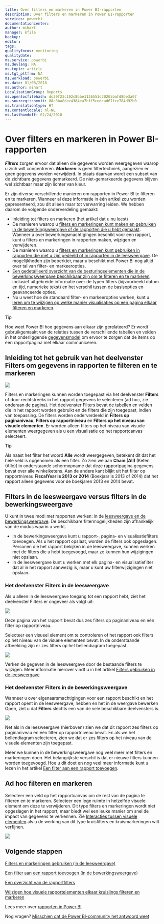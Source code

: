 ```yaml
---
title: Over filters en markeren in Power BI-rapporten
description: Over filters en markeren in Power BI-rapporten
services: powerbi
documentationcenter: 
author: mihart
manager: kfile
backup: 
editor: 
tags: 
qualityfocus: monitoring
qualitydate: 
ms.service: powerbi
ms.devlang: NA
ms.topic: article
ms.tgt_pltfrm: NA
ms.workload: powerbi
ms.date: 01/08/2018
ms.author: mihart
LocalizationGroup: Reports
ms.openlocfilehash: dc39f23c192c8bbe1126551c20205bafd8be3a07
ms.sourcegitcommit: 88c8ba8dee4384ea7bff5cedcad67fce784d92b0
ms.translationtype: HT
ms.contentlocale: nl-NL
ms.lasthandoff: 02/24/2018
---
```

# <a name="about-filters-and-highlighting-in-power-bi-reports"></a>Over filters en markeren in Power BI-rapporten
***Filters*** zorgen ervoor dat alleen die gegevens worden weergegeven waarop u zich wilt concentreren.  ***Markeren*** is geen filtertechniek, aangezien er geen gegevens worden verwijderd. In plaats daarvan wordt een subset van de zichtbare gegevens gemarkeerd. De niet-gemarkeerde gegevens blijven wel zichtbaar maar zijn lichter van kleur.

Er zijn diverse verschillende manieren om rapporten in Power BI te filteren en te markeren. Wanneer al deze informatie in één artikel zou worden gepresenteerd, zou dit alleen maar tot verwarring leiden. We hebben daarom de volgende onderverdeling gemaakt:

* Inleiding tot filters en markeren (het artikel dat u nu leest)
* De manieren waarop u [filters en markeringen kunt maken en gebruiken in de bewerkingsweergave of de rapporten die u hebt gemaakt](power-bi-report-add-filter.md). Wanneer u over bewerkingsmachtigingen beschikt voor een rapport, kunt u filters en markeringen in rapporten maken, wijzigen en verwijderen.
* De manieren waarop u [filters en markeringen kunt gebruiken in rapporten die met u zijn gedeeld of in rapporten in de leesweergave](service-reading-view-and-editing-view.md). De mogelijkheden zijn beperkter, maar u beschikt met Power BI nog altijd over tal van filter- en markeeropties.  
* [Een gedetailleerd overzicht van de besturingselementen die in de bewerkingsweergave beschikbaar zijn om te filteren en te markeren](power-bi-how-to-report-filter.md), inclusief uitgebreide informatie over de typen filters (bijvoorbeeld datum en tijd, numerieke tekst) en het verschil tussen de basisopties en geavanceerde opties.
* Nu u weet hoe de standaard filter- en markeeropties werken, kunt u [leren om te wijzigen op welke manier visualisaties op een pagina elkaar filteren en markeren](service-reports-visual-interactions.md).

> [!TIP]
> Hoe weet Power BI hoe gegevens aan elkaar zijn gerelateerd?  Er wordt gebruikgemaakt van de relaties tussen de verschillende tabellen en velden in het onderliggende [gegevensmodel](https://support.office.com/article/Create-a-Data-Model-in-Excel-87e7a54c-87dc-488e-9410-5c75dbcb0f7b?ui=en-US&rs=en-US&ad=US) om ervoor te zorgen dat de items op een rapportpagina met elkaar communiceren.
> 
> 

## <a name="introduction-to-filters-and-highlighting-in-reports-using-the-filters-pane"></a>Inleiding tot het gebruik van het deelvenster Filters om gegevens in rapporten te filteren en te markeren
![](media/power-bi-reports-filters-and-highlighting/power-bi-add-filter-reading-view.png)

Filters en markeringen kunnen worden toegepast via het deelvenster **Filters** of door rechtstreeks in het rapport gegevens te selecteren (ad hoc, zie onderaan de pagina). Het deelvenster Filters bevat de tabellen en velden die in het rapport worden gebruikt en de filters die zijn toegepast, indien van toepassing. De filters worden onderverdeeld in **Filters op paginaniveau**, **Filters op rapportniveau** en **Filters op het niveau van visuele elementen**.  Er worden alleen filters op het niveau van visuele elementen weergegeven als u een visualisatie op het rapportcanvas selecteert.

> [!TIP]
> Als naast het filter het woord **Alle** wordt weergegeven, betekent dit dat het hele veld is opgenomen als een filter.  Zo zien we aan **Chain (All)** (Keten (Alle)) in onderstaande schermopname dat deze rapportpagina gegevens bevat over alle winkelketens.  Aan de andere kant blijkt uit het filter op rapportniveau **FiscalYear is 2013 or 2014** (Boekjaar is 2013 of 2014) dat het rapport alleen gegevens voor de boekjaren 2013 en 2014 bevat.
> 
> 

## <a name="filters-in-reading-view-versus-editing-view"></a>Filters in de leesweergave versus filters in de bewerkingsweergave
U kunt in twee modi met rapporten werken: in de [leesweergave en de bewerkingsweergave](service-reading-view-and-editing-view.md).  De beschikbare filtermogelijkheden zijn afhankelijk van de modus waarin u werkt.

* In de bewerkingsweergave kunt u rapport-, pagina- en visualisatiefilters toevoegen. Als u het rapport opslaat, worden de filters ook opgeslagen. Personen die het rapport bekijken in de leesweergave, kunnen werken met de filters die u hebt toegevoegd, maar ze kunnen hun wijzigingen niet opslaan.
* In de leesweergave kunt u werken met elk pagina- en visualisatiefilter dat al in het rapport aanwezig is, maar u kunt uw filterwijzigingen niet opslaan.

### <a name="the-filters-pane-in-reading-view"></a>Het deelvenster Filters in de leesweergave
Als u alleen in de leesweergave toegang tot een rapport hebt, ziet het deelvenster Filters er ongeveer als volgt uit:

![](media/power-bi-reports-filters-and-highlighting/power-bi-filter-reading-view.png)

Deze pagina van het rapport bevat dus zes filters op paginaniveau en één filter op rapportniveau.

Selecteer een visueel element om te controleren of het rapport ook filters op het niveau van de visuele elementen bevat. In de onderstaande afbeelding zijn er zes filters op het bellendiagram toegepast.

![](media/power-bi-reports-filters-and-highlighting/power-bi-filter-visual-level.png)

Verken de gegeven in de leesweergave door de bestaande filters te wijzigen. Meer informatie hierover vindt u in het artikel [Filters gebruiken in de leesweergave](service-reading-view-and-editing-view.md)

### <a name="the-filters-pane-in-editing-view"></a>Het deelvenster Filters in de bewerkingsweergave
Wanneer u over eigenaarsmachtigingen voor een rapport beschikt en het rapport opent in de leesweergave, hebben en het in de weergave bewerken Open, ziet u dat **Filters** slechts een van de vele beschikbare deelvensters is.

![](media/power-bi-reports-filters-and-highlighting/power-bi-add-filter-editing-view.png)

Net als in de leesweergave (hierboven) zien we dat dit rapport zes filters op paginaniveau en één filter op rapportniveau bevat. En als we het bellendiagram selecteren, zien we dat er zes filters op het niveau van de visuele elementen zijn toegepast.

Meer we kunnen in de bewerkingsweergave nog veel meer met filters en markeringen doen. Het belangrijkste verschil is dat er nieuwe filters kunnen worden toegevoegd. Hoe u dit doet en nog veel meer informatie kunt u lezen in het artikel [Een filter aan een rapport toevoegen](power-bi-report-add-filter.md).

## <a name="ad-hoc-filterting-and-highlighting"></a>Ad hoc filteren en markeren
Selecteer een veld op het rapportcanvas om de rest van de pagina te filteren en te markeren. Selecteer een lege ruimte in hetzelfde visuele element om deze te verwijderen. Dit type filters en markeringen wordt niet opgeslagen in het rapport, maar biedt wel een leuke manier om snel de impact van gegevens te verkennen. Zie [Interacties tussen visuele elementen](service-reports-visual-interactions.md) als u de werking van dit type kruisfilters en kruismarkeringen wilt verfijnen.

![](media/power-bi-reports-filters-and-highlighting/power-bi-adhoc-filter.gif)

## <a name="next-steps"></a>Volgende stappen
[Filters en markeringen gebruiken (in de leesweergave)](service-reading-view-and-editing-view.md)

[Een filter aan een rapport toevoegen (in de bewerkingsweergave)](power-bi-report-add-filter.md)

[Een overzicht van de rapportfilters](power-bi-how-to-report-filter.md)

[Wijzigen hoe visuele rapportelementen elkaar kruislings filteren en markeren](service-reports-visual-interactions.md)

Lees meer over [rapporten in Power BI](service-reports.md)

Nog vragen? [Misschien dat de Power BI-community het antwoord weet](http://community.powerbi.com/)

